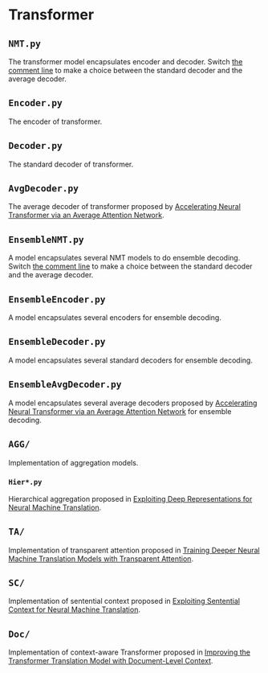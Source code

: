 # Transformer

## `NMT.py`

The transformer model encapsulates encoder and decoder. Switch [the comment line](https://github.com/anoidgit/transformer/blob/master/transformer/NMT.py#L9-L11) to make a choice between the standard decoder and the average decoder.

## `Encoder.py`

The encoder of transformer.

## `Decoder.py`

The standard decoder of transformer.

## `AvgDecoder.py`

The average decoder of transformer proposed by [Accelerating Neural Transformer via an Average Attention Network](https://www.aclweb.org/anthology/P18-1166/).

## `EnsembleNMT.py`

A model encapsulates several NMT models to do ensemble decoding. Switch [the comment line](https://github.com/anoidgit/transformer/blob/master/transformer/EnsembleNMT.py#L9-L11) to make a choice between the standard decoder and the average decoder.

## `EnsembleEncoder.py`

A model encapsulates several encoders for ensemble decoding.

## `EnsembleDecoder.py`

A model encapsulates several standard decoders for ensemble decoding.

## `EnsembleAvgDecoder.py`

A model encapsulates several average decoders proposed by [Accelerating Neural Transformer via an Average Attention Network](https://www.aclweb.org/anthology/P18-1166/) for ensemble decoding.

## `AGG/`

Implementation of aggregation models.

### `Hier*.py`

Hierarchical aggregation proposed in [Exploiting Deep Representations for Neural Machine Translation](https://www.aclweb.org/anthology/D18-1457/).

## `TA/`

Implementation of transparent attention proposed in [Training Deeper Neural Machine Translation Models with Transparent Attention](https://aclweb.org/anthology/D18-1338).

## `SC/`

Implementation of sentential context proposed in [Exploiting Sentential Context for Neural Machine Translation](https://www.aclweb.org/anthology/P19-1624/).

## `Doc/`

Implementation of context-aware Transformer proposed in [Improving the Transformer Translation Model with Document-Level Context](https://www.aclweb.org/anthology/D18-1049/).
